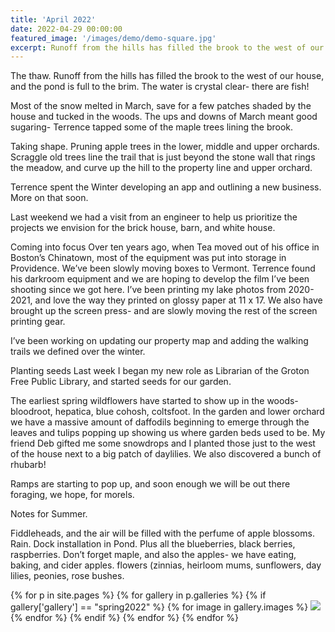 ```yaml
---
title: 'April 2022'
date: 2022-04-29 00:00:00
featured_image: '/images/demo/demo-square.jpg'
excerpt: Runoff from the hills has filled the brook to the west of our house, and the pond is full to the brim. The water is crystal clear- there are fish! ... 
---
```


The thaw.
Runoff from the hills has filled the brook to the west of our house, and the pond is full to the brim. The water is crystal clear- there are fish!

Most of the snow melted in March, save for a few patches shaded by the house and tucked in the woods. The ups and downs of March meant good sugaring- Terrence tapped some of the maple trees lining the brook.

Taking shape.
Pruning apple trees in the lower, middle and upper orchards. Scraggle old trees line the trail that is just beyond the stone wall that rings the meadow, and curve up the hill to the property line and upper orchard.

Terrence spent the Winter developing an app and outlining a new business. More on that soon.

Last weekend we had a visit from an engineer to help us prioritize the projects we envision for the brick house, barn, and white house.

Coming into focus
Over ten years ago, when Tea moved out of his office in Boston’s Chinatown, most of the equipment was put into storage in Providence. We’ve been slowly moving boxes to Vermont. Terrence found his darkroom equipment and we are hoping to develop the film I’ve been shooting since we got here. I’ve been printing my lake photos from 2020-2021, and love the way they printed on glossy paper  at 11 x 17. We also have brought up the screen press- and are slowly moving the rest of the screen printing gear.

I’ve been working on updating our property map and adding the walking trails we defined over the winter.

Planting seeds
Last week I began my new role as Librarian of the Groton Free Public Library, and started seeds for our garden.

The earliest spring wildflowers have started to show up in the woods- bloodroot, hepatica, blue cohosh, coltsfoot. In the garden and lower orchard we have a massive amount of daffodils beginning to emerge through the leaves and tulips popping up showing us where garden beds used to be. My friend Deb gifted me some snowdrops and I planted those just to the west of the house next to a big patch of daylilies. We also discovered a bunch of rhubarb!

Ramps are starting to pop up, and soon enough we will be out there foraging, we hope, for morels.







Notes for Summer.

Fiddleheads, and the air will be filled with the perfume of apple blossoms. Rain.
Dock installation in Pond. Plus all the blueberries, black berries, raspberries. Don’t forget maple, and also the apples- we have eating, baking, and cider apples.
flowers (zinnias, heirloom mums, sunflowers, day lilies, peonies, rose bushes.

<div class="gallery" data-columns="3">
{% for p in site.pages %}
  {% for gallery in p.galleries %}
    {% if gallery['gallery'] == "spring2022" %}
      {% for image in gallery.images %}
        <a href="/{{ site.gallery.dir }}/{{ gallery['gallery'] }}/{{ image.src }}"
            data-pswp-width="{{ image.display_dimensions.width }}" 
            data-pswp-height="{{ image.display_dimensions.height }}"
            ><img src="/{{ site.gallery.dir }}/{{ gallery['gallery'] }}/thumbs/{{ image.src }}" />
        </a>
      {% endfor %}
    {% endif %}
  {% endfor %}
{% endfor %}
</div>


